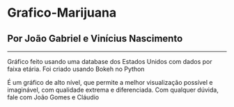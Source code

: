 # Grafico-Marijuana
## Por João Gabriel e Vinícius Nascimento

---

Gráfico feito usando uma database dos Estados Unidos com dados por faixa etária. Foi criado usando Bokeh no Python

É um gráfico de alto nível, que permite a melhor visualização possível e imaginável, com qualidade extrema e diferenciada. Com qualquer dúvida, fale com João Gomes e Cláudio

